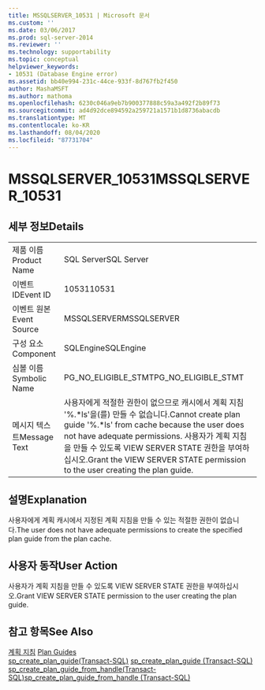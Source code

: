 ```yaml
---
title: MSSQLSERVER_10531 | Microsoft 문서
ms.custom: ''
ms.date: 03/06/2017
ms.prod: sql-server-2014
ms.reviewer: ''
ms.technology: supportability
ms.topic: conceptual
helpviewer_keywords:
- 10531 (Database Engine error)
ms.assetid: bb40e994-231c-44ce-933f-8d767fb2f450
author: MashaMSFT
ms.author: mathoma
ms.openlocfilehash: 6230c046a9eb7b900377888c59a3a492f2b89f73
ms.sourcegitcommit: ad4d92dce894592a259721a1571b1d8736abacdb
ms.translationtype: MT
ms.contentlocale: ko-KR
ms.lasthandoff: 08/04/2020
ms.locfileid: "87731704"
---
```

# <a name="mssqlserver_10531"></a><span data-ttu-id="358ba-102">MSSQLSERVER_10531</span><span class="sxs-lookup"><span data-stu-id="358ba-102">MSSQLSERVER_10531</span></span>
    
## <a name="details"></a><span data-ttu-id="358ba-103">세부 정보</span><span class="sxs-lookup"><span data-stu-id="358ba-103">Details</span></span>  
  
|||  
|-|-|  
|<span data-ttu-id="358ba-104">제품 이름</span><span class="sxs-lookup"><span data-stu-id="358ba-104">Product Name</span></span>|<span data-ttu-id="358ba-105">SQL Server</span><span class="sxs-lookup"><span data-stu-id="358ba-105">SQL Server</span></span>|  
|<span data-ttu-id="358ba-106">이벤트 ID</span><span class="sxs-lookup"><span data-stu-id="358ba-106">Event ID</span></span>|<span data-ttu-id="358ba-107">10531</span><span class="sxs-lookup"><span data-stu-id="358ba-107">10531</span></span>|  
|<span data-ttu-id="358ba-108">이벤트 원본</span><span class="sxs-lookup"><span data-stu-id="358ba-108">Event Source</span></span>|<span data-ttu-id="358ba-109">MSSQLSERVER</span><span class="sxs-lookup"><span data-stu-id="358ba-109">MSSQLSERVER</span></span>|  
|<span data-ttu-id="358ba-110">구성 요소</span><span class="sxs-lookup"><span data-stu-id="358ba-110">Component</span></span>|<span data-ttu-id="358ba-111">SQLEngine</span><span class="sxs-lookup"><span data-stu-id="358ba-111">SQLEngine</span></span>|  
|<span data-ttu-id="358ba-112">심볼 이름</span><span class="sxs-lookup"><span data-stu-id="358ba-112">Symbolic Name</span></span>|<span data-ttu-id="358ba-113">PG_NO_ELIGIBLE_STMT</span><span class="sxs-lookup"><span data-stu-id="358ba-113">PG_NO_ELIGIBLE_STMT</span></span>|  
|<span data-ttu-id="358ba-114">메시지 텍스트</span><span class="sxs-lookup"><span data-stu-id="358ba-114">Message Text</span></span>|<span data-ttu-id="358ba-115">사용자에게 적절한 권한이 없으므로 캐시에서 계획 지침 '%.\*ls'을(를) 만들 수 없습니다.</span><span class="sxs-lookup"><span data-stu-id="358ba-115">Cannot create plan guide '%.\*ls' from cache because the user does not have adequate permissions.</span></span> <span data-ttu-id="358ba-116">사용자가 계획 지침을 만들 수 있도록 VIEW SERVER STATE 권한을 부여하십시오.</span><span class="sxs-lookup"><span data-stu-id="358ba-116">Grant the VIEW SERVER STATE permission to the user creating the plan guide.</span></span>|  
  
## <a name="explanation"></a><span data-ttu-id="358ba-117">설명</span><span class="sxs-lookup"><span data-stu-id="358ba-117">Explanation</span></span>  
 <span data-ttu-id="358ba-118">사용자에게 계획 캐시에서 지정된 계획 지침을 만들 수 있는 적절한 권한이 없습니다.</span><span class="sxs-lookup"><span data-stu-id="358ba-118">The user does not have adequate permissions to create the specified plan guide from the plan cache.</span></span>  
  
## <a name="user-action"></a><span data-ttu-id="358ba-119">사용자 동작</span><span class="sxs-lookup"><span data-stu-id="358ba-119">User Action</span></span>  
 <span data-ttu-id="358ba-120">사용자가 계획 지침을 만들 수 있도록 VIEW SERVER STATE 권한을 부여하십시오.</span><span class="sxs-lookup"><span data-stu-id="358ba-120">Grant VIEW SERVER STATE permission to the user creating the plan guide.</span></span>  
  
## <a name="see-also"></a><span data-ttu-id="358ba-121">참고 항목</span><span class="sxs-lookup"><span data-stu-id="358ba-121">See Also</span></span>  
 <span data-ttu-id="358ba-122">[계획 지침](../performance/plan-guides.md) </span><span class="sxs-lookup"><span data-stu-id="358ba-122">[Plan Guides](../performance/plan-guides.md) </span></span>  
 <span data-ttu-id="358ba-123">[sp_create_plan_guide&#40;Transact-SQL&#41;](/sql/relational-databases/system-stored-procedures/sp-create-plan-guide-transact-sql) </span><span class="sxs-lookup"><span data-stu-id="358ba-123">[sp_create_plan_guide &#40;Transact-SQL&#41;](/sql/relational-databases/system-stored-procedures/sp-create-plan-guide-transact-sql) </span></span>  
 [<span data-ttu-id="358ba-124">sp_create_plan_guide_from_handle&#40;Transact-SQL&#41;</span><span class="sxs-lookup"><span data-stu-id="358ba-124">sp_create_plan_guide_from_handle &#40;Transact-SQL&#41;</span></span>](/sql/relational-databases/system-stored-procedures/sp-create-plan-guide-from-handle-transact-sql)  
  
  
